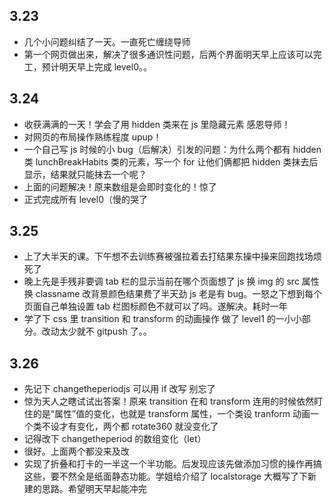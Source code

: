 ## 3.23

- 几个小问题纠结了一天。一直死亡缠绕导师
- 第一个网页做出来，解决了很多通识性问题，后两个界面明天早上应该可以完工，预计明天早上完成 level0。。

## 3.24

- 收获满满的一天！学会了用 hidden 类来在 js 里隐藏元素 感恩导师！
- 对网页的布局操作熟练程度 upup！
- 一个自己写 js 时候的小 bug（后解决）引发的问题：为什么两个都有 hidden 类 lunchBreakHabits 类的元素，写一个 for 让他们俩都把 hidden 类抹去后显示，结果就只能抹去一个呢？
- 上面的问题解决！原来数组是会即时变化的！惊了
- 正式完成所有 level0（慢的哭了

## 3.25

- 上了大半天的课。下午想不去训练赛被强拉着去打结果东操中操来回跑找场烦死了
- 晚上先是手残非要调 tab 栏的显示当前在哪个页面想了 js 换 img 的 src 属性换 classname 改背景颜色结果费了半天劲 js 老是有 bug。一怒之下想到每个页面自己单独设置 tab 栏图标颜色不就可以了吗。遂解决。耗时一年
- 学了下 css 里 transition 和 transform 的动画操作 做了 level1 的一小小部分。改动太少就不 gitpush 了。。

## 3.26

- 先记下 changetheperiodjs 可以用 if 改写 别忘了
- 惊为天人之瞎试试出答案！原来 transition 在和 transform 连用的时候依然盯住的是“属性”值的变化，也就是 transform 属性，一个类设 tranform 动画一个类不设才有变化，两个都 rotate360 就没变化了
- 记得改下 changetheperiod 的数组变化（let）
- 很好。上面两个都没来及改
- 实现了折叠和打卡的一半这一个半功能。后发现应该先做添加习惯的操作再搞这些，要不然全是纸面静态功能。学姐给介绍了 localstorage 大概写了下新建的思路。希望明天早起能冲完
